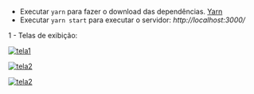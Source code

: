 - Executar `yarn` para fazer o download das dependências. [Yarn](https://yarnpkg.com/)
- Executar `yarn start` para executar o servidor: *http://localhost:3000/*

1 - Telas de exibição: <br>

[![tela1](https://raw.githubusercontent.com/rickson-simoes/BC11_react_01/master/imgs_exemplares/img1.png "Como digitar um repositório")](https://raw.githubusercontent.com/rickson-simoes/BC11_react_01/master/imgs_exemplares/img1.png "img1")


[![tela2](https://raw.githubusercontent.com/rickson-simoes/BC11_react_01/master/imgs_exemplares/img2.png "Repositórios listados")](https://raw.githubusercontent.com/rickson-simoes/BC11_react_01/master/imgs_exemplares/img2.png "img2")


[![tela2](https://raw.githubusercontent.com/rickson-simoes/BC11_react_01/master/imgs_exemplares/img3.png "Exibição do repositório selecionado")](https://raw.githubusercontent.com/rickson-simoes/BC11_react_01/master/imgs_exemplares/img3.png "img3")
